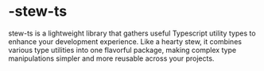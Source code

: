 # -stew-ts
stew-ts is a lightweight library that gathers useful Typescript utility types to enhance your development experience. Like a hearty stew, it combines various type utilities into one flavorful package, making complex type manipulations simpler and more reusable across your projects.
